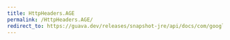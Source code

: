 ```yaml
---
title: HttpHeaders.AGE
permalink: /HttpHeaders.AGE/
redirect_to: https://guava.dev/releases/snapshot-jre/api/docs/com/google/common/net/HttpHeaders.html#AGE
---
```

